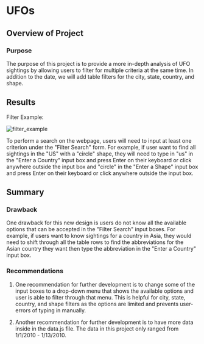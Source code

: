 # UFOs

## Overview of Project

### Purpose

The purpose of this project is to provide a more in-depth analysis of UFO sightings by allowing users to filter for multiple criteria at the same time. In addition to the date, we will add table filters for the city, state, country, and shape.

## Results

Filter Example:

![filter_example](https://user-images.githubusercontent.com/92401000/148659639-702a2d97-cfb7-41e6-9ffe-28a88ce48bab.PNG)

To perform a search on the webpage, users will need to input at least one criterion under the "Filter Search" form. For example, if user want to find all sightings in the "US" with a "circle" shape, they will need to type in "us" in the "Enter a Country" input box and press Enter on their keyboard or click anywhere outside the input box and "circle" in the "Enter a Shape" input box and press Enter on their keyboard or click anywhere outside the input box. 

## Summary

### Drawback
One drawback for this new design is users do not know all the available options that can be accepted in the "Filter Search" input boxes. For example, if users want to know sightings for a country in Asia, they would need to shift through all the table rows to find the abbreviations for the Asian country they want then type the abbreviation in the "Enter a Country" input box. 

### Recommendations

1. One recommendation for further development is to change some of the input boxes to a drop-down menu that shows the available options and user is able to filter through that menu. This is helpful for city, state, country, and shape filters as the options are limited and prevents user-errors of typing in manually. 

2. Another recommendation for further development is to have more data inside in the data.js file. The data in this project only ranged from 1/1/2010 - 1/13/2010.
